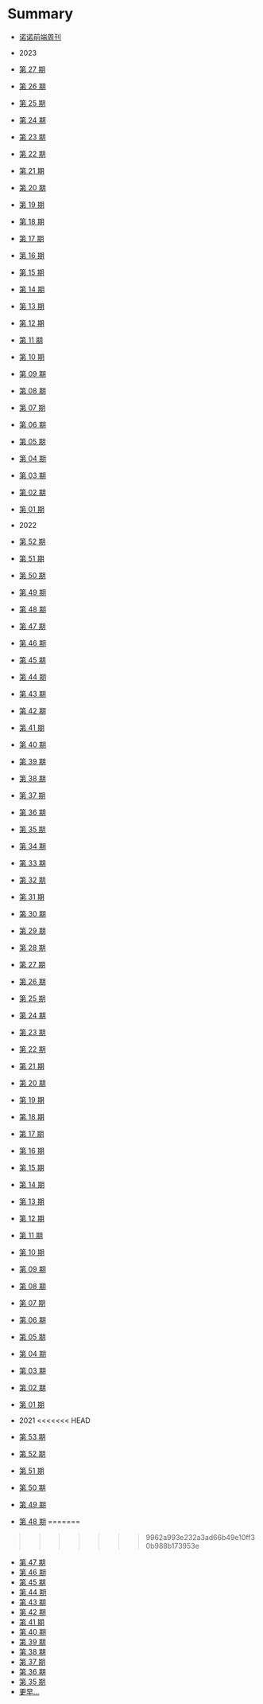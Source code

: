 <!--
 * @Description: 目录
 * @Author: zoeblow
 * @Email: zoeblow@gmail.com
 * @Date: 2021-09-03 09:55:53
 * @LastEditors: zoeblow
 * @LastEditTime: 2023-06-30 11:07:04
 * @FilePath: \nuofe-weekly1\SUMMARY.md
 -->

# Summary

- [诺诺前端周刊](README.md)

- 2023
- [第 27 期](2023/weekly-27.md)
- [第 26 期](2023/weekly-26.md)
- [第 25 期](2023/weekly-25.md)
- [第 24 期](2023/weekly-24.md)
- [第 23 期](2023/weekly-23.md)
- [第 22 期](2023/weekly-22.md)
- [第 21 期](2023/weekly-21.md)
- [第 20 期](2023/weekly-20.md)
- [第 19 期](2023/weekly-19.md)
- [第 18 期](2023/weekly-18.md)
- [第 17 期](2023/weekly-17.md)
- [第 16 期](2023/weekly-16.md)
- [第 15 期](2023/weekly-15.md)
- [第 14 期](2023/weekly-14.md)
- [第 13 期](2023/weekly-13.md)
- [第 12 期](2023/weekly-12.md)
- [第 11 期](2023/weekly-11.md)
- [第 10 期](2023/weekly-10.md)
- [第 09 期](2023/weekly-09.md)
- [第 08 期](2023/weekly-08.md)
- [第 07 期](2023/weekly-07.md)
- [第 06 期](2023/weekly-06.md)
- [第 05 期](2023/weekly-05.md)
- [第 04 期](2023/weekly-04.md)
- [第 03 期](2023/weekly-03.md)
- [第 02 期](2023/weekly-02.md)
- [第 01 期](2023/weekly-01.md)

- 2022
- [第 52 期](2022/weekly-52.md)
- [第 51 期](2022/weekly-51.md)
- [第 50 期](2022/weekly-50.md)
- [第 49 期](2022/weekly-49.md)
- [第 48 期](2022/weekly-48.md)
- [第 47 期](2022/weekly-47.md)
- [第 46 期](2022/weekly-46.md)
- [第 45 期](2022/weekly-45.md)
- [第 44 期](2022/weekly-44.md)
- [第 43 期](2022/weekly-43.md)
- [第 42 期](2022/weekly-42.md)
- [第 41 期](2022/weekly-41.md)
- [第 40 期](2022/weekly-40.md)
- [第 39 期](2022/weekly-39.md)
- [第 38 期](2022/weekly-38.md)
- [第 37 期](2022/weekly-37.md)
- [第 36 期](2022/weekly-36.md)
- [第 35 期](2022/weekly-35.md)
- [第 34 期](2022/weekly-34.md)
- [第 33 期](2022/weekly-33.md)
- [第 32 期](2022/weekly-32.md)
- [第 31 期](2022/weekly-31.md)
- [第 30 期](2022/weekly-30.md)
- [第 29 期](2022/weekly-29.md)
- [第 28 期](2022/weekly-28.md)
- [第 27 期](2022/weekly-27.md)
- [第 26 期](2022/weekly-26.md)
- [第 25 期](2022/weekly-25.md)
- [第 24 期](2022/weekly-24.md)
- [第 23 期](2022/weekly-23.md)
- [第 22 期](2022/weekly-22.md)
- [第 21 期](2022/weekly-21.md)
- [第 20 期](2022/weekly-20.md)
- [第 19 期](2022/weekly-19.md)
- [第 18 期](2022/weekly-18.md)
- [第 17 期](2022/weekly-17.md)
- [第 16 期](2022/weekly-16.md)
- [第 15 期](2022/weekly-15.md)
- [第 14 期](2022/weekly-14.md)
- [第 13 期](2022/weekly-13.md)
- [第 12 期](2022/weekly-12.md)
- [第 11 期](2022/weekly-11.md)
- [第 10 期](2022/weekly-10.md)
- [第 09 期](2022/weekly-09.md)
- [第 08 期](2022/weekly-08.md)
- [第 07 期](2022/weekly-07.md)
- [第 06 期](2022/weekly-06.md)
- [第 05 期](2022/weekly-05.md)
- [第 04 期](2022/weekly-04.md)
- [第 03 期](2022/weekly-03.md)
- [第 02 期](2022/weekly-02.md)
- [第 01 期](2022/weekly-01.md)

- 2021
<<<<<<< HEAD
- [第 53 期](2021/weekly-53.md)
- [第 52 期](2021/weekly-52.md)
- [第 51 期](2021/weekly-51.md)
- [第 50 期](2021/weekly-50.md)
- [第 49 期](2021/weekly-49.md)
- [第 48 期](2021/weekly-48.md)
=======
>>>>>>> 9962a993e232a3ad66b49e10ff30b988b173953e
- [第 47 期](2021/weekly-47.md)
- [第 46 期](2021/weekly-46.md)
- [第 45 期](2021/weekly-45.md)
- [第 44 期](2021/weekly-44.md)
- [第 43 期](2021/weekly-43.md)
- [第 42 期](2021/weekly-42.md)
- [第 41 期](2021/weekly-41.md)
- [第 40 期](2021/weekly-40.md)
- [第 39 期](2021/weekly-39.md)
- [第 38 期](2021/weekly-38.md)
- [第 37 期](2021/weekly-37.md)
- [第 36 期](2021/weekly-36.md)
- [第 35 期](2021/weekly-35.md)
- [更早...](https://nuofe.github.io/nuofe-weekly/)
